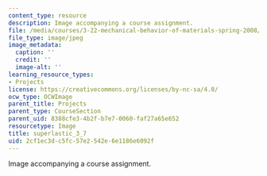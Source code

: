 ```yaml
---
content_type: resource
description: Image accompanying a course assignment.
file: /media/courses/3-22-mechanical-behavior-of-materials-spring-2008/2cf1ec3dc5fc57e2542e6e1186e6092f_superlastic_3_7.jpg
file_type: image/jpeg
image_metadata:
  caption: ''
  credit: ''
  image-alt: ''
learning_resource_types:
- Projects
license: https://creativecommons.org/licenses/by-nc-sa/4.0/
ocw_type: OCWImage
parent_title: Projects
parent_type: CourseSection
parent_uid: 8388cfe3-4b2f-b7e7-0060-faf27a65e652
resourcetype: Image
title: superlastic_3_7
uid: 2cf1ec3d-c5fc-57e2-542e-6e1186e6092f
---
```

Image accompanying a course assignment.